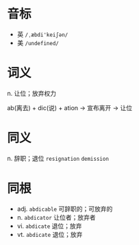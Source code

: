 # 音标

- 英 `/ˌæbdi'keiʃən/`
- 美 `/undefined/`

# 词义

n. 让位；放弃权力




ab(离去) + dic(说) + ation → 宣布离开 → 让位

# 同义

n. 辞职；退位
`resignation` `demission`

# 同根

- adj. `abdicable` 可辞职的；可放弃的
- n. `abdicator` 让位者；放弃者
- vi. `abdicate` 退位；放弃
- vt. `abdicate` 退位；放弃

